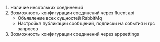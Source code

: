 1. Наличие нескольких соединений
2. Возможность конфигурации соединений через fluent api
   - Объявление всех сущностей RabbitMq
   - Настройка публикации сообщений, подписки на события и rpc запросов
3. Возможность конфигурации соединений через appsettings
